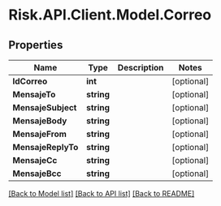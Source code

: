 # Risk.API.Client.Model.Correo
## Properties

Name | Type | Description | Notes
------------ | ------------- | ------------- | -------------
**IdCorreo** | **int** |  | [optional] 
**MensajeTo** | **string** |  | [optional] 
**MensajeSubject** | **string** |  | [optional] 
**MensajeBody** | **string** |  | [optional] 
**MensajeFrom** | **string** |  | [optional] 
**MensajeReplyTo** | **string** |  | [optional] 
**MensajeCc** | **string** |  | [optional] 
**MensajeBcc** | **string** |  | [optional] 

[[Back to Model list]](../README.md#documentation-for-models) [[Back to API list]](../README.md#documentation-for-api-endpoints) [[Back to README]](../README.md)

